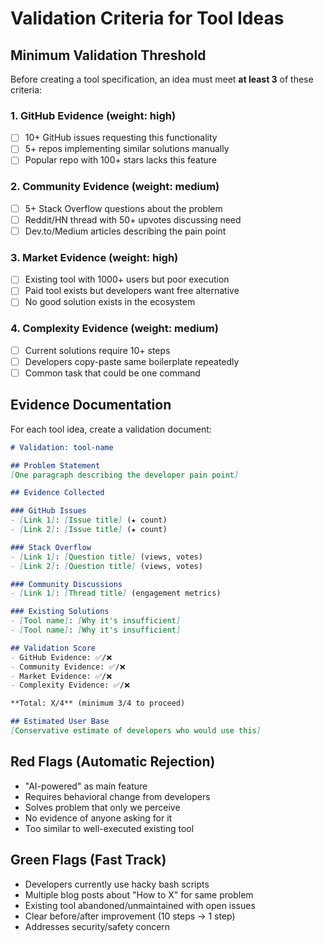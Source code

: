 # Validation Criteria for Tool Ideas

## Minimum Validation Threshold

Before creating a tool specification, an idea must meet **at least 3** of these criteria:

### 1. GitHub Evidence (weight: high)
- [ ] 10+ GitHub issues requesting this functionality
- [ ] 5+ repos implementing similar solutions manually  
- [ ] Popular repo with 100+ stars lacks this feature

### 2. Community Evidence (weight: medium)
- [ ] 5+ Stack Overflow questions about the problem
- [ ] Reddit/HN thread with 50+ upvotes discussing need
- [ ] Dev.to/Medium articles describing the pain point

### 3. Market Evidence (weight: high)
- [ ] Existing tool with 1000+ users but poor execution
- [ ] Paid tool exists but developers want free alternative
- [ ] No good solution exists in the ecosystem

### 4. Complexity Evidence (weight: medium)
- [ ] Current solutions require 10+ steps
- [ ] Developers copy-paste same boilerplate repeatedly
- [ ] Common task that could be one command

## Evidence Documentation

For each tool idea, create a validation document:

```markdown
# Validation: tool-name

## Problem Statement
[One paragraph describing the developer pain point]

## Evidence Collected

### GitHub Issues
- [Link 1]: [Issue title] (★ count)
- [Link 2]: [Issue title] (★ count)

### Stack Overflow
- [Link 1]: [Question title] (views, votes)
- [Link 2]: [Question title] (views, votes)

### Community Discussions  
- [Link 1]: [Thread title] (engagement metrics)

### Existing Solutions
- [Tool name]: [Why it's insufficient]
- [Tool name]: [Why it's insufficient]

## Validation Score
- GitHub Evidence: ✅/❌
- Community Evidence: ✅/❌  
- Market Evidence: ✅/❌
- Complexity Evidence: ✅/❌

**Total: X/4** (minimum 3/4 to proceed)

## Estimated User Base
[Conservative estimate of developers who would use this]
```

## Red Flags (Automatic Rejection)

- "AI-powered" as main feature
- Requires behavioral change from developers
- Solves problem that only we perceive
- No evidence of anyone asking for it
- Too similar to well-executed existing tool

## Green Flags (Fast Track)

- Developers currently use hacky bash scripts
- Multiple blog posts about "How to X" for same problem
- Existing tool abandoned/unmaintained with open issues
- Clear before/after improvement (10 steps → 1 step)
- Addresses security/safety concern